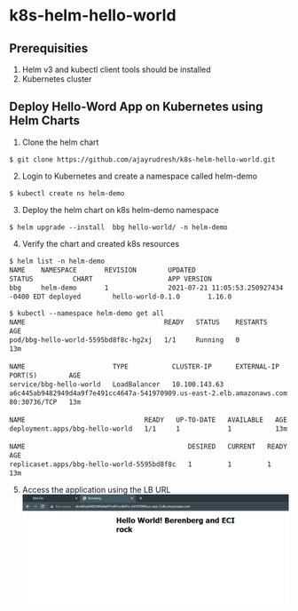 # k8s-helm-hello-world

## Prerequisities
1. Helm v3 and kubectl client tools should be installed
2. Kubernetes cluster

## Deploy Hello-Word App on Kubernetes using Helm Charts

1. Clone the helm chart

```shell
$ git clone https://github.com/ajayrudresh/k8s-helm-hello-world.git
```

2. Login to Kubernetes and create a namespace called helm-demo
```shell
$ kubectl create ns helm-demo
```

3. Deploy the helm chart on k8s helm-demo namespace
```shell
$ helm upgrade --install  bbg hello-world/ -n helm-demo
```

4. Verify the chart and created k8s resources
```shell
$ helm list -n helm-demo
NAME    NAMESPACE       REVISION        UPDATED                                 STATUS          CHART                   APP VERSION
bbg     helm-demo       1               2021-07-21 11:05:53.250927434 -0400 EDT deployed        hello-world-0.1.0       1.16.0
```

```shell
$ kubectl --namespace helm-demo get all
NAME                                   READY   STATUS    RESTARTS   AGE
pod/bbg-hello-world-5595bd8f8c-hg2xj   1/1     Running   0          13m

NAME                      TYPE           CLUSTER-IP      EXTERNAL-IP                                                              PORT(S)        AGE
service/bbg-hello-world   LoadBalancer   10.100.143.63   a6c445ab9482949d4a9f7e491cc4647a-541970909.us-east-2.elb.amazonaws.com   80:30736/TCP   13m

NAME                              READY   UP-TO-DATE   AVAILABLE   AGE
deployment.apps/bbg-hello-world   1/1     1            1           13m

NAME                                         DESIRED   CURRENT   READY   AGE
replicaset.apps/bbg-hello-world-5595bd8f8c   1         1         1       13m
```

5. Access the application using the LB URL
![](https://github.com/ajayrudresh/k8s-helm-hello-world/blob/main/contents/bbg-helm.PNG)



